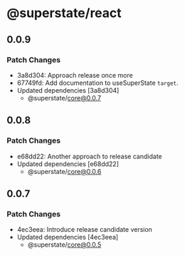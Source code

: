 # @superstate/react

## 0.0.9

### Patch Changes

- 3a8d304: Approach release once more
- 67749fd: Add documentation to useSuperState `target`.
- Updated dependencies [3a8d304]
  - @superstate/core@0.0.7

## 0.0.8

### Patch Changes

- e68dd22: Another approach to release candidate
- Updated dependencies [e68dd22]
  - @superstate/core@0.0.6

## 0.0.7

### Patch Changes

- 4ec3eea: Introduce release candidate version
- Updated dependencies [4ec3eea]
  - @superstate/core@0.0.5
